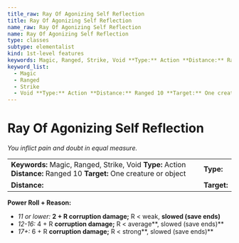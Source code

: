 ```yaml
---
title_raw: Ray Of Agonizing Self Reflection
title: Ray Of Agonizing Self Reflection
name_raw: Ray Of Agonizing Self Reflection
name: Ray Of Agonizing Self Reflection
type: classes
subtype: elementalist
kind: 1st-level features
keywords: Magic, Ranged, Strike, Void **Type:** Action **Distance:** Ranged 10 **Target:** One creature or object
keyword_list:
  - Magic
  - Ranged
  - Strike
  - Void **Type:** Action **Distance:** Ranged 10 **Target:** One creature or object
---
```


# Ray Of Agonizing Self Reflection

*You inflict pain and doubt in equal measure.*

|                                                                                                                       |             |
| :-------------------------------------------------------------------------------------------------------------------- | :---------- |
| **Keywords:** Magic, Ranged, Strike, Void **Type:** Action **Distance:** Ranged 10 **Target:** One creature or object | **Type:**   |
| **Distance:**                                                                                                         | **Target:** |

**Power Roll + Reason:**

- *11 or lower:* **2 + R corruption damage;** R \< weak, **slowed (save ends)**
- *12-16:* 4 + R **corruption damage;** R \< average\*\*, slowed (save ends)\*\*
- *17+:* 6 + R **corruption damage;** R \< strong\*\*, slowed (save ends)\*\*
